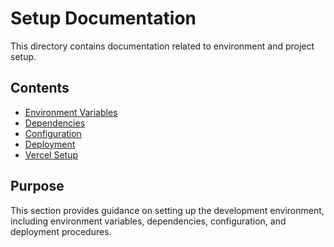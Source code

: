# Setup Documentation
This directory contains documentation related to environment and project setup.
## Contents
- [Environment Variables](./environment-variables.md)
- [Dependencies](./dependencies.md)
- [Configuration](./configuration.md)
- [Deployment](./deployment.md)
- [Vercel Setup](./vercel-setup.md)
## Purpose
This section provides guidance on setting up the development environment, including environment variables, dependencies, configuration, and deployment procedures. 